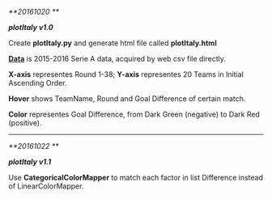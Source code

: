 _**20161020 **_

_**plotItaly v1.0**_

Create **plotItaly.py** and generate html file called **plotItaly.html** 

[**Data**](http://www.football-data.co.uk/italym.php) is 2015-2016 Serie A data, acquired by web csv file directly. 

**X-axis** representes Round 1-38; **Y-axis** representes 20 Teams in Initial Ascending Order. 

**Hover** shows TeamName, Round and Goal Difference of certain match.

**Color** representes Goal Difference, from Dark Green (negative) to Dark Red (positive).

------

_**20161022 **_

_**plotItaly v1.1**_

Use **CategoricalColorMapper** to match each factor in list Difference instead of LinearColorMapper.

